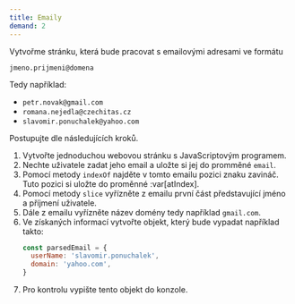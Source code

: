 ```yaml
---
title: Emaily
demand: 2
---
```


Vytvořme stránku, která bude pracovat s emailovými adresami ve formátu

```
jmeno.prijmeni@domena
```

Tedy například:

- `petr.novak@gmail.com`
- `romana.nejedla@czechitas.cz`
- `slavomir.ponuchalek@yahoo.com`

Postupujte dle následujících kroků.

1. Vytvořte jednoduchou webovou stránku s JavaScriptovým programem.
1. Nechte uživatele zadat jeho email a uložte si jej do promměné `email`.
1. Pomocí metody `indexOf` najděte v tomto emailu pozici znaku zavináč. Tuto pozici si uložte do proměnné :var[atIndex].
1. Pomocí metody `slice` vyřízněte z emailu první část představující jméno a příjmení uživatele.
1. Dále z emailu vyřízněte název domény tedy například `gmail.com`.
1. Ve získaných informací vytvořte objekt, který bude vypadat například takto:
   ```js
   const parsedEmail = {
     userName: 'slavomir.ponuchalek',
     domain: 'yahoo.com',
   }
   ```
1. Pro kontrolu vypište tento objekt do konzole.